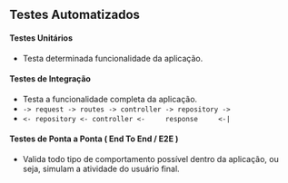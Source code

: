 ## Testes Automatizados

#### Testes Unitários
- Testa determinada funcionalidade da aplicação.

#### Testes de Integração
- Testa a funcionalidade completa da aplicação.
- ` -> request -> routes -> controller -> repository -> `
- ` <- repository <- controller <-     response     <-| `

#### Testes de Ponta a Ponta ( End To End / E2E )
- Valida todo tipo de comportamento possível dentro da aplicação, ou seja, simulam a atividade do usuário final.
